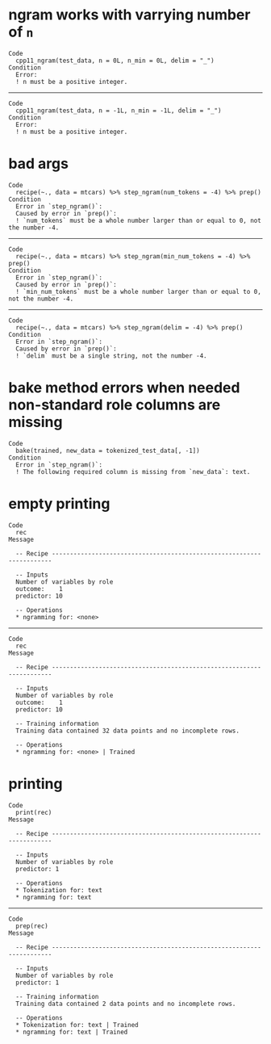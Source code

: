 # ngram works with varrying number of `n`

    Code
      cpp11_ngram(test_data, n = 0L, n_min = 0L, delim = "_")
    Condition
      Error:
      ! n must be a positive integer.

---

    Code
      cpp11_ngram(test_data, n = -1L, n_min = -1L, delim = "_")
    Condition
      Error:
      ! n must be a positive integer.

# bad args

    Code
      recipe(~., data = mtcars) %>% step_ngram(num_tokens = -4) %>% prep()
    Condition
      Error in `step_ngram()`:
      Caused by error in `prep()`:
      ! `num_tokens` must be a whole number larger than or equal to 0, not the number -4.

---

    Code
      recipe(~., data = mtcars) %>% step_ngram(min_num_tokens = -4) %>% prep()
    Condition
      Error in `step_ngram()`:
      Caused by error in `prep()`:
      ! `min_num_tokens` must be a whole number larger than or equal to 0, not the number -4.

---

    Code
      recipe(~., data = mtcars) %>% step_ngram(delim = -4) %>% prep()
    Condition
      Error in `step_ngram()`:
      Caused by error in `prep()`:
      ! `delim` must be a single string, not the number -4.

# bake method errors when needed non-standard role columns are missing

    Code
      bake(trained, new_data = tokenized_test_data[, -1])
    Condition
      Error in `step_ngram()`:
      ! The following required column is missing from `new_data`: text.

# empty printing

    Code
      rec
    Message
      
      -- Recipe ----------------------------------------------------------------------
      
      -- Inputs 
      Number of variables by role
      outcome:    1
      predictor: 10
      
      -- Operations 
      * ngramming for: <none>

---

    Code
      rec
    Message
      
      -- Recipe ----------------------------------------------------------------------
      
      -- Inputs 
      Number of variables by role
      outcome:    1
      predictor: 10
      
      -- Training information 
      Training data contained 32 data points and no incomplete rows.
      
      -- Operations 
      * ngramming for: <none> | Trained

# printing

    Code
      print(rec)
    Message
      
      -- Recipe ----------------------------------------------------------------------
      
      -- Inputs 
      Number of variables by role
      predictor: 1
      
      -- Operations 
      * Tokenization for: text
      * ngramming for: text

---

    Code
      prep(rec)
    Message
      
      -- Recipe ----------------------------------------------------------------------
      
      -- Inputs 
      Number of variables by role
      predictor: 1
      
      -- Training information 
      Training data contained 2 data points and no incomplete rows.
      
      -- Operations 
      * Tokenization for: text | Trained
      * ngramming for: text | Trained


